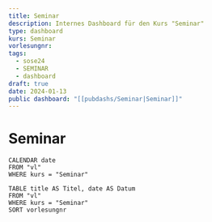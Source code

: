 ```yaml
---
title: Seminar
description: Internes Dashboard für den Kurs "Seminar"
type: dashboard
kurs: Seminar
vorlesungnr: 
tags:
  - sose24
  - SEMINAR
  - dashboard
draft: true
date: 2024-01-13
public dashboard: "[[pubdashs/Seminar|Seminar]]"
---
```


# Seminar


```dataview
CALENDAR date
FROM "vl"
WHERE kurs = "Seminar"
```

```dataview
TABLE title AS Titel, date AS Datum
FROM "vl"
WHERE kurs = "Seminar"
SORT vorlesungnr
```
